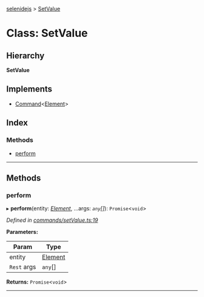 [selenidejs](../README.md) > [SetValue](../classes/setvalue.md)

# Class: SetValue

## Hierarchy

**SetValue**

## Implements

* [Command](../interfaces/command.md)<[Element](element.md)>

## Index

### Methods

* [perform](setvalue.md#perform)

---

## Methods

<a id="perform"></a>

###  perform

▸ **perform**(entity: *[Element](element.md)*, ...args: *`any`[]*): `Promise`<`void`>

*Defined in [commands/setValue.ts:19](https://github.com/KnowledgeExpert/selenidejs/blob/master/lib/commands/setValue.ts#L19)*

**Parameters:**

| Param | Type |
| ------ | ------ |
| entity | [Element](element.md) |
| `Rest` args | `any`[] |

**Returns:** `Promise`<`void`>

___

